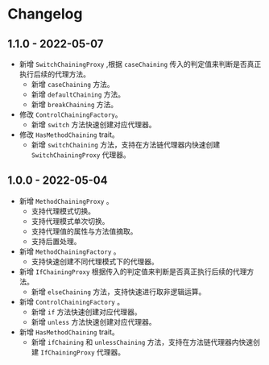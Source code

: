 # Changelog
## 1.1.0 - 2022-05-07

- 新增 `SwitchChainingProxy` ,根据 `caseChaining` 传入的判定值来判断是否真正执行后续的代理方法。
  - 新增 `caseChaining` 方法。
  - 新增 `defaultChaining` 方法。
  - 新增 `breakChaining` 方法。
- 修改 `ControlChainingFactory`。
  - 新增 `switch` 方法快速创建对应代理器。
- 修改 `HasMethodChaining` trait。
  - 新增 `switchChaining` 方法，支持在方法链代理器内快速创建 `SwitchChainingProxy` 代理器。

## 1.0.0 - 2022-05-04

- 新增 `MethodChainingProxy` 。
  - 支持代理模式切换。
  - 支持代理模式单次切换。
  - 支持代理值的属性与方法值摘取。
  - 支持后置处理。
- 新增 `MethodChainingFactory` 。
  - 支持快速创建不同代理模式下的代理器。
- 新增 `IfChainingProxy` 根据传入的判定值来判断是否真正执行后续的代理方法。 
  - 新增 `elseChaining` 方法，支持快速进行取非逻辑运算。
- 新增 `ControlChainingFactory` 。
  - 新增 `if` 方法快速创建对应代理器。
  - 新增 `unless` 方法快速创建对应代理器。
- 新增 `HasMethodChaining` trait。
  - 新增 `ifChaining` 和 `unlessChaining` 方法，支持在方法链代理器内快速创建 `IfChainingProxy` 代理器。

